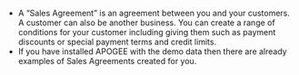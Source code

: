 - A “Sales Agreement” is an agreement between you and your customers. A customer can also be another business. You can create a range of conditions for your customer including giving them such as payment discounts or special payment terms and credit limits.
- If you have installed APOGEE with the demo data then there are already examples of Sales Agreements created for you.